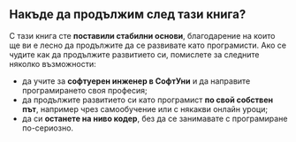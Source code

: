 ## Накъде да продължим след тази книга?

С тази книга сте **поставили стабилни основи**, благодарение на които ще ви е лесно да продължите да се развивате като програмисти. Ако се чудите как да продължите развитието си, помислете за следните няколко възможности:
 - да учите за **софтуерен инженер в СофтУни** и да направите програмирането своя професия;
 - да продължите развитието си като програмист **по свой собствен път**, например чрез самообучение или с някакви онлайн уроци;
 - да си **останете на ниво кодер**, без да се занимавате с програмиране по-сериозно.